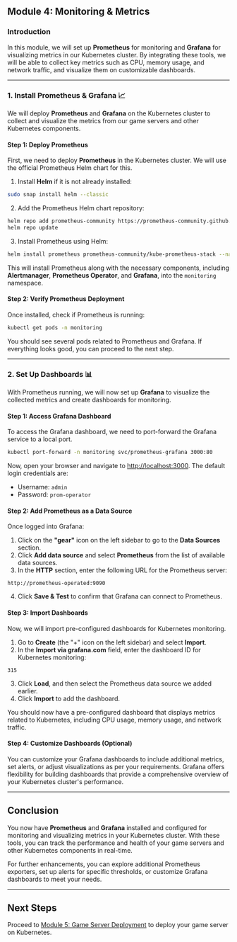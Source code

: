 ## Module 4: Monitoring & Metrics 

### Introduction

In this module, we will set up **Prometheus** for monitoring and **Grafana** for visualizing metrics in our Kubernetes cluster. By integrating these tools, we will be able to collect key metrics such as CPU, memory usage, and network traffic, and visualize them on customizable dashboards.

---

### 1. Install Prometheus & Grafana 📈

We will deploy **Prometheus** and **Grafana** on the Kubernetes cluster to collect and visualize the metrics from our game servers and other Kubernetes components.

#### Step 1: Deploy Prometheus

First, we need to deploy **Prometheus** in the Kubernetes cluster. We will use the official Prometheus Helm chart for this.

1. Install **Helm** if it is not already installed:

```bash
sudo snap install helm --classic
```

2. Add the Prometheus Helm chart repository:

```bash
helm repo add prometheus-community https://prometheus-community.github.io/helm-charts
helm repo update
```

3. Install Prometheus using Helm:

```bash
helm install prometheus prometheus-community/kube-prometheus-stack --namespace monitoring --create-namespace
```

This will install Prometheus along with the necessary components, including **Alertmanager**, **Prometheus Operator**, and **Grafana**, into the `monitoring` namespace.

#### Step 2: Verify Prometheus Deployment

Once installed, check if Prometheus is running:

```bash
kubectl get pods -n monitoring
```

You should see several pods related to Prometheus and Grafana. If everything looks good, you can proceed to the next step.

---

### 2. Set Up Dashboards 📊

With Prometheus running, we will now set up **Grafana** to visualize the collected metrics and create dashboards for monitoring.

#### Step 1: Access Grafana Dashboard

To access the Grafana dashboard, we need to port-forward the Grafana service to a local port.

```bash
kubectl port-forward -n monitoring svc/prometheus-grafana 3000:80
```

Now, open your browser and navigate to [http://localhost:3000](http://localhost:3000). The default login credentials are:

- Username: `admin`
- Password: `prom-operator`

#### Step 2: Add Prometheus as a Data Source

Once logged into Grafana:

1. Click on the **"gear"** icon on the left sidebar to go to the **Data Sources** section.
2. Click **Add data source** and select **Prometheus** from the list of available data sources.
3. In the **HTTP** section, enter the following URL for the Prometheus server:

```
http://prometheus-operated:9090
```

4. Click **Save & Test** to confirm that Grafana can connect to Prometheus.

#### Step 3: Import Dashboards

Now, we will import pre-configured dashboards for Kubernetes monitoring.

1. Go to **Create** (the "+" icon on the left sidebar) and select **Import**.
2. In the **Import via grafana.com** field, enter the dashboard ID for Kubernetes monitoring:

```
315
```

3. Click **Load**, and then select the Prometheus data source we added earlier.
4. Click **Import** to add the dashboard.

You should now have a pre-configured dashboard that displays metrics related to Kubernetes, including CPU usage, memory usage, and network traffic.

#### Step 4: Customize Dashboards (Optional)

You can customize your Grafana dashboards to include additional metrics, set alerts, or adjust visualizations as per your requirements. Grafana offers flexibility for building dashboards that provide a comprehensive overview of your Kubernetes cluster's performance.

---

## Conclusion

You now have **Prometheus** and **Grafana** installed and configured for monitoring and visualizing metrics in your Kubernetes cluster. With these tools, you can track the performance and health of your game servers and other Kubernetes components in real-time.

For further enhancements, you can explore additional Prometheus exporters, set up alerts for specific thresholds, or customize Grafana dashboards to meet your needs.

---

## Next Steps

Proceed to [Module 5: Game Server Deployment](#module-5-game-server-deployment) to deploy your game server on Kubernetes.

